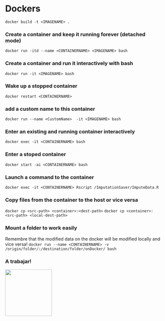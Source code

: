 # Dockers

`docker build -t <IMAGENAME> .`

### Create a container and keep it running forever (detached mode)
`docker run -itd --name <CONTAINERNAME> <IMAGENAME> bash`

### Create a container and run it interactively with bash
`docker run -it <IMAGENAME> bash`

### Wake up a stopped container
`docker restart <CONTAINERNAME>`

### add a custom name to this container
`docker run --name <CustomName>  -it <IMAGENAME> bash`

### Enter an existing and running container interactively
`docker exec -it <CONTAINERNAME> bash`

### Enter a stoped container
`docker start -ai <CONTAINERNAME> bash`

### Launch a command to the container
`docker exec -it <CONTAINERNAME> Rscript /ImputationSaver/ImputeData.R`

### Copy files from the container to the host or vice versa
`docker cp <src-path> <container>:<dest-path>`
`docker cp <container>:<src-path> <local-dest-path>`

### Mount a folder to work easily
Remembre that the modified data on the docker will be modified locally and vice versa!
`docker run --name <CONTAINERNAME> -v /origin/folder/:/destination/folder/onDocker/ bash`

### A trabajar!
<img src="https://media.giphy.com/media/7NoNw4pMNTvgc/giphy.gif" width="150" height="150" />

